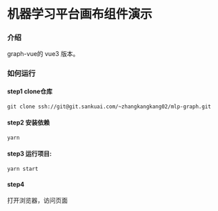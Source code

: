 # 机器学习平台画布组件演示
### 介绍
graph-vue的 vue3 版本。


### 如何运行
#### step1  clone仓库
```
git clone ssh://git@git.sankuai.com/~zhangkangkang02/mlp-graph.git
```

#### step2 安装依赖
```
yarn
```

#### step3 运行项目:
```
yarn start
```

#### step4  
打开浏览器，访问页面